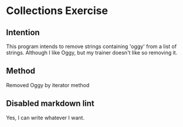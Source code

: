 <!-- markdownlint-disable -->
# Collections Exercise

## Intention

This program intends to remove strings containing 'oggy' from a list of strings.
Although I like Oggy, but my trainer doesn't like so removing it.

## Method

Removed Oggy by iterator method

## Disabled markdown lint 

Yes, I can write whatever I want.
